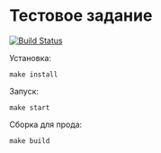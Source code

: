 # Тестовое задание

[![Build Status](https://travis-ci.org/SmartRW/mrkt-test.svg?branch=master)](https://travis-ci.org/SmartRW/mrkt-test)

Установка:

```
make install
```

Запуск:

```
make start
```

Сборка для прода:

```
make build
```
